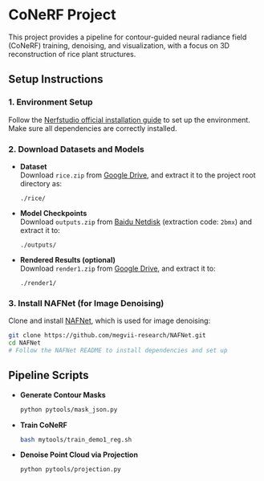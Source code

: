 # CoNeRF Project

This project provides a pipeline for contour-guided neural radiance field (CoNeRF) training, denoising, and visualization, with a focus on 3D reconstruction of rice plant structures.

## Setup Instructions

### 1. Environment Setup

Follow the [Nerfstudio official installation guide](https://github.com/nerfstudio-project/nerfstudio) to set up the environment. Make sure all dependencies are correctly installed.

### 2. Download Datasets and Models

- **Dataset**  
  Download `rice.zip` from [Google Drive](https://drive.google.com/file/d/1n5VeyFv8ZsOgOLphgaBMxIyuiSVEu5Pr/view?usp=sharing), and extract it to the project root directory as:

  ```
  ./rice/
  ```

- **Model Checkpoints**  
  Download `outputs.zip` from [Baidu Netdisk](https://pan.baidu.com/s/19U2nz4kn3oL6Y0T3viYaPA?pwd=2bmx) (extraction code: `2bmx`) and extract it to:

  ```
  ./outputs/
  ```

- **Rendered Results (optional)**  
  Download `render1.zip` from [Google Drive](https://drive.google.com/file/d/1RIXCiBRu87XQRWSaqrQOKmWIRn5h_Dh_/view?usp=sharing), and extract it to:
  ```
  ./render1/
  ```

### 3. Install NAFNet (for Image Denoising)

Clone and install [NAFNet](https://github.com/megvii-research/NAFNet.git), which is used for image denoising:

```bash
git clone https://github.com/megvii-research/NAFNet.git
cd NAFNet
# Follow the NAFNet README to install dependencies and set up
```

## Pipeline Scripts

- **Generate Contour Masks**

  ```bash
  python pytools/mask_json.py
  ```


- **Train CoNeRF**

  ```bash
  bash mytools/train_demo1_reg.sh
  ```


- **Denoise Point Cloud via Projection**
  ```bash
  python pytools/projection.py
  ```
